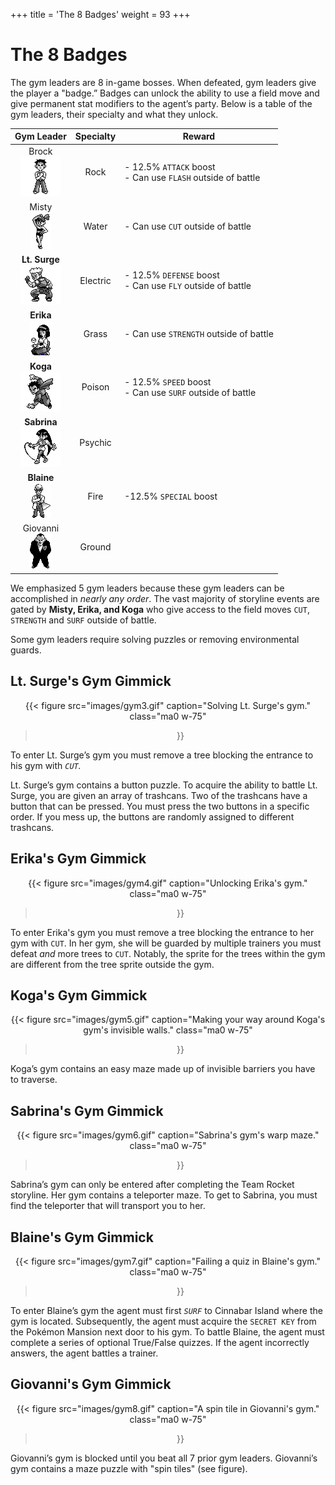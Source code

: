 +++
title = 'The 8 Badges'
weight = 93
+++

# The 8 Badges

The gym leaders are 8 in-game bosses. When defeated, gym leaders give the player a "badge.” Badges can unlock the ability to use a field move and give permanent stat modifiers to the agent’s party. Below is a table of the gym leaders, their specialty and what they unlock.


| **Gym Leader** | **Specialty** |                       **Reward**                       |
|:--------------:|:--------:|:------------------------------------------------------:|
| Brock<br>![](images/brock.png)          | Rock     | <div align="left">- 12.5% `ATTACK` boost<br/>- Can use `FLASH` outside of battle</align> |
| Misty<br>![](images/misty.png)          | Water    | <div align="left">- Can use `CUT` outside of battle</align>                        |
| **Lt. Surge**<br>![](images/surge.png)  | Electric | <div align="left">- 12.5% `DEFENSE` boost<br/>- Can use `FLY` outside of battle</align>  |
| **Erika**<br>![](images/erika.png)      | Grass    | <div align="left">- Can use `STRENGTH` outside of battle</align>                   |
| **Koga**<br>![](images/koga.png)       | Poison   | <div align="left">- 12.5% `SPEED` boost<br/>- Can use `SURF` outside of battle</align>   |
| **Sabrina**<br>![](images/sabrina.png)    | Psychic  |                                                        |
| **Blaine**<br>![](images/blaine.png)     | Fire     | <div align="left">-12.5% `SPECIAL`</align> boost                                    |
| Giovanni<br>![](images/giovanni.png)       | Ground   |                                                        |

We emphasized 5 gym leaders because these gym leaders can be accomplished in *nearly any order*. The vast majority of storyline events are gated by **Misty, Erika, and Koga** who give access to the field moves `CUT`, `STRENGTH` and `SURF` outside of battle. 

Some gym leaders require solving puzzles or removing environmental guards.

## Lt. Surge's Gym Gimmick

<div style="text-align: center;">

{{< figure
  src="images/gym3.gif"
  caption="Solving Lt. Surge's gym."
  class="ma0 w-75"
>}}

</div>

To enter Lt. Surge’s gym you must remove a tree blocking the entrance to his gym with *`CUT`.*

Lt. Surge’s gym contains a button puzzle. To acquire the ability to battle Lt. Surge, you are given an array of trashcans. Two of the trashcans have a button that can be pressed. You must press the two buttons in a specific order. If you mess up, the buttons are randomly assigned to different trashcans.

## Erika's Gym Gimmick

<div style="text-align: center;">

{{< figure
  src="images/gym4.gif"
  caption="Unlocking Erika's gym."
  class="ma0 w-75"
>}}

</div>

To enter Erika's gym you must remove a tree blocking the entrance to her gym with `CUT`. In her gym, she will be guarded by multiple trainers you must defeat *and* more trees to `CUT`. Notably, the sprite for the trees within the gym are different from the tree sprite outside the gym.

## Koga's Gym Gimmick

<div style="text-align: center;">

{{< figure
  src="images/gym5.gif"
  caption="Making your way around Koga's gym's invisible walls."
  class="ma0 w-75"
>}}

</div>

Koga’s gym contains an easy maze made up of invisible barriers you have to traverse. 

## Sabrina's Gym Gimmick

<div style="text-align: center;">

{{< figure
  src="images/gym6.gif"
  caption="Sabrina's gym's warp maze."
  class="ma0 w-75"
>}}

</div>

Sabrina’s gym can only be entered after completing the Team Rocket storyline. Her gym contains a teleporter maze. To get to Sabrina, you must find the teleporter that will transport you to her. 

## Blaine's Gym Gimmick

<div style="text-align: center;">

{{< figure
  src="images/gym7.gif"
  caption="Failing a quiz in Blaine's gym."
  class="ma0 w-75"
>}}

</div>

To enter Blaine’s gym the agent must first *`SURF`* to Cinnabar Island where the gym is located. Subsequently, the agent must acquire the `SECRET KEY` from the Pokémon Mansion next door to his gym. To battle Blaine, the agent must complete a series of optional True/False quizzes. If the agent incorrectly answers, the agent battles a trainer.

## Giovanni's Gym Gimmick

<div style="text-align: center;">

{{< figure
  src="images/gym8.gif"
  caption="A spin tile in Giovanni's gym."
  class="ma0 w-75"
>}}

</div>

Giovanni’s gym is blocked until you beat all 7 prior gym leaders. Giovanni’s gym contains a maze puzzle with "spin tiles" (see figure).